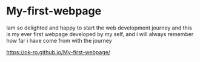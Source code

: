 # My-first-webpage
Iam so delighted and happy to start the web development journey and this is my ever first webpage developed by my self, and i will always remember how far i have come from with the journey


 https://ok-ro.github.io/My-first-webpage/
